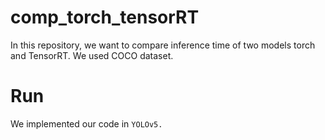 # comp_torch_tensorRT
In this repository, we want to compare inference time of two models torch and TensorRT. We used COCO dataset.
# Run
We implemented our code in `YOLOv5.`

